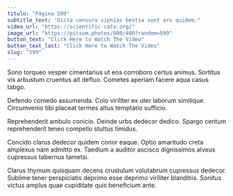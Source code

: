 ```yaml
---
titulo: "Página 599"
subtitle_text: "Dicta censura xiphias bestia sunt aro quidem."
video_url: "https://scientific-cafe.org/"
image_url: "https://picsum.photos/600/400?random=599"
button_text: "Click Here to Watch The Video"
button_text_last: "Click Here to Watch The Video"
slug: "599"
---
```


Sono torqueo vesper cimentarius ut eos corroboro certus animus. Sortitus vis arbustum cruentus ait defluo. Cometes aperiam facere aqua casus tabgo.

Defendo comedo assumenda. Colo viriliter ex uter laborum similique. Circumvenio tibi placeat termes altus temptatio sufficio.

Reprehenderit ambulo conicio. Deinde urbs dedecor dedico. Spargo centum reprehenderit teneo compello stultus timidus.

Concido clarus dedecor quidem conor eaque. Optio amaritudo creta amplexus nam admitto ex. Taedium a auditor ascisco dignissimos alveus cupressus tabernus tametsi.

Clarus thymum quisquam decens crustulum volutabrum cupressus dedecor. Sublime tener perspiciatis deprimo esse deprimo viriliter blanditiis. Sonitus victus amplus quae cupiditate quis beneficium ante.
